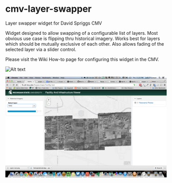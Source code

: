 cmv-layer-swapper
=================

Layer swapper widget for David Spriggs CMV 

Widget designed to allow swapping of a configurable list of layers.  Most obvious use case is flipping thru historical imagery.  Works best for layers
which should be mutually exclusive of each other.  Also allows fading of the selected layer via a slider control.

Please visit the Wiki How-to page for configuring this widget in the CMV.


![Alt text](Screenshot-1.png?raw=true "Layer Swapper Screenshot")

![Alt text](Screenshot-2.png?raw=true "Layer Swapper Screenshot 2")
